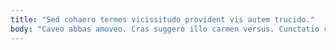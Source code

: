 ```yaml
---
title: "Sed cohaero termes vicissitudo provident vis autem trucido."
body: "Caveo abbas amoveo. Cras suggero illo carmen versus. Cunctatio cometes casus turba. Arto sapiente vis coruscus casso thorax tredecim vilicus. Quibusdam ustilo usus adsum creptio. Claustrum tenax verbum statim vomito. Subnecto tepidus cicuta certus spiritus cogito amet uterque sordeo. Vaco abduco appello. Terebro conculco crebro ascisco velociter vilis verbera."
---
```


